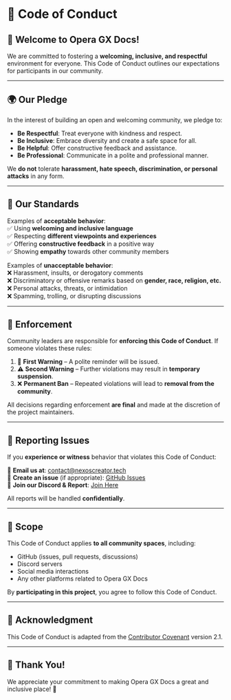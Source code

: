 # 📜 Code of Conduct

## 👋 Welcome to Opera GX Docs!

We are committed to fostering a **welcoming, inclusive, and respectful** environment for everyone. This Code of Conduct outlines our expectations for participants in our community.

---

## 🌍 Our Pledge

In the interest of building an open and welcoming community, we pledge to:

- **Be Respectful**: Treat everyone with kindness and respect.
- **Be Inclusive**: Embrace diversity and create a safe space for all.
- **Be Helpful**: Offer constructive feedback and assistance.
- **Be Professional**: Communicate in a polite and professional manner.

We **do not** tolerate **harassment, hate speech, discrimination, or personal attacks** in any form.

---

## 🚀 Our Standards

Examples of **acceptable behavior**:  
✅ Using **welcoming and inclusive language**  
✅ Respecting **different viewpoints and experiences**  
✅ Offering **constructive feedback** in a positive way  
✅ Showing **empathy** towards other community members

Examples of **unacceptable behavior**:  
❌ Harassment, insults, or derogatory comments  
❌ Discriminatory or offensive remarks based on **gender, race, religion, etc.**  
❌ Personal attacks, threats, or intimidation  
❌ Spamming, trolling, or disrupting discussions

---

## 👮 Enforcement

Community leaders are responsible for **enforcing this Code of Conduct**. If someone violates these rules:

1. 🚨 **First Warning** – A polite reminder will be issued.
2. ⚠️ **Second Warning** – Further violations may result in **temporary suspension**.
3. ❌ **Permanent Ban** – Repeated violations will lead to **removal from the community**.

All decisions regarding enforcement **are final** and made at the discretion of the project maintainers.

---

## 📢 Reporting Issues

If you **experience or witness** behavior that violates this Code of Conduct:

📩 **Email us at**: [contact@nexoscreator.tech](mailto:contact@nexoscreator.tech)  
📝 **Create an issue** (if appropriate): [GitHub Issues](https://github.com/nexoscreator/opera-gx-docs/issues)  
💬 **Join our Discord & Report**: [Join Here](https://discord.gg/H7pVc9aUK2)

All reports will be handled **confidentially**.

---

## 🌟 Scope

This Code of Conduct applies **to all community spaces**, including:

- GitHub (issues, pull requests, discussions)
- Discord servers
- Social media interactions
- Any other platforms related to Opera GX Docs

By **participating in this project**, you agree to follow this Code of Conduct.

---

## 🙏 Acknowledgment

This Code of Conduct is adapted from the [Contributor Covenant](https://www.contributor-covenant.org/version/2/1/code_of_conduct/) version 2.1.

---

## 💖 Thank You!

We appreciate your commitment to making Opera GX Docs a great and inclusive place! 🚀
